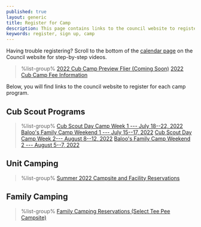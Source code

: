 ```yaml
---
published: true
layout: generic
title: Register for Camp
description: This page contains links to the council website to register to attend summer camp at Camp Workcoeman.
keywords: register, sign up, camp
---
```


<div class="alert alert-info">
Having trouble registering? Scroll to the bottom of the <a href="https://ctscouting.org/calendar/">calendar page</a> on the Council website for step-by-step videos.
</div>

> %list-group%
> <a href="{{ site.url }}/#" class="list-group-item">2022 Cub Camp Preview Flier (Coming Soon)</a>
> <a href="{{ site.url }}/cub-scouts/fees/" class="list-group-item">2022 Cub Camp Fee Information</a>

Below, you will find links to the council website to register for each camp program.

## Cub Scout Programs

> %list-group%
> <a href="https://scoutingevent.com/066-56430" class="list-group-item">Cub Scout Day Camp Week 1 --- July 18--22, 2022</a>
> <a href="https://scoutingevent.com/066-56423" class="list-group-item">Baloo's Family Camp Weekend 1 --- July 15--17, 2022</a>
> <a href="https://scoutingevent.com/066-56430" class="list-group-item">Cub Scout Day Camp Week 2--- August 8--12, 2022</a>
> <a href="https://scoutingevent.com/066-56423" class="list-group-item">Baloo's Family Camp Weekend 2 --- August 5--7, 2022</a>

## Unit Camping
> %list-group%
> <a href="https://campreservation.com/066/Camps/636" class="list-group-item">Summer 2022 Campsite and Facility Reservations</a>

## Family Camping
> %list-group%
> <a href="https://campreservation.com/066/Camps/636" class="list-group-item">Family Camping Reservations (Select Tee Pee Campsite)</a>

